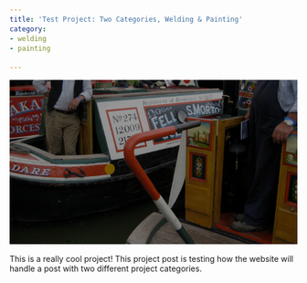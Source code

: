 ```yaml
---
title: 'Test Project: Two Categories, Welding & Painting'
category:
- welding
- painting

---
```

  
![](/uploads/cruisers1.png)

This is a really cool project! This project post is testing how the website will handle a post with two different project categories.